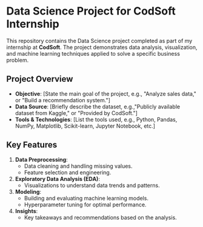 # Data Science Project for CodSoft Internship

This repository contains the Data Science project completed as part of my internship at **CodSoft**. The project demonstrates data analysis, visualization, and machine learning techniques applied to solve a specific business problem.

## Project Overview

- **Objective**: [State the main goal of the project, e.g., "Analyze sales data," or "Build a recommendation system."]
- **Data Source**: [Briefly describe the dataset, e.g.,"Publicly available dataset from Kaggle," or "Provided by CodSoft."]
- **Tools & Technologies**: [List the tools used, e.g., Python, Pandas, NumPy, Matplotlib, Scikit-learn, Jupyter Notebook, etc.]

## Key Features

1. **Data Preprocessing**: 
   - Data cleaning and handling missing values.
   - Feature selection and engineering.
2. **Exploratory Data Analysis (EDA)**:
   - Visualizations to understand data trends and patterns.
3. **Modeling**:
   - Building and evaluating machine learning models.
   - Hyperparameter tuning for optimal performance.
4. **Insights**:
   - Key takeaways and recommendations based on the analysis.


